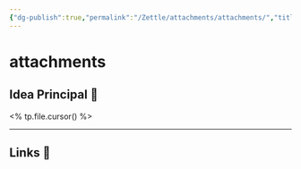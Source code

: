 ```yaml
---
{"dg-publish":true,"permalink":"/Zettle/attachments/attachments/","title":"attachments","updated":"2023-12-30T18:06:24.545-05:00"}
---
```



# attachments

## Idea Principal 🧠
<% tp.file.cursor() %>
- - - 
## Links 📎